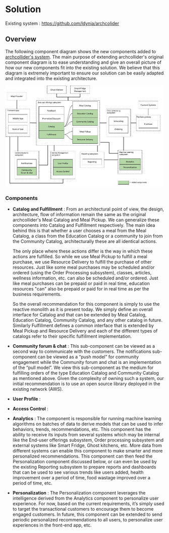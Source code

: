 # Solution 

Existing system : https://github.com/ldynia/archcolider 

## Overview 

The following component diagram shows the new components added to [archcollider's system](https://github.com/ldynia/archcolider/blob/4a71575e64fb4e28a284f3bc063169ce7082668c/img/FF_system_approach.png).
The main purpose of extending archcollider's original component diagram is to ease understanding and give an overall picture of how our new components fit 
into the existing solution. We believe that this diagram is extremely important to ensure our solution can be easily adapted and integrated into the existing 
architecture. 

![alt text](https://github.com/preetiagarwal26/archAngels/blob/main/architecture/component-diagram.jpg "Component composition and communication")

### Components 

- **Catalog and Fulfillment** :  From an architectural point of view, the design, architecture, flow of information remain the same as the original archcollider's 
Meal Catalog and Meal Pickup. We can generalize these components into Catalog and Fulfillment respectively. The main idea behind this is that whether a user chooses 
a meal from the Meal Catalog, a class from the Education Catalog or a community to join from the Community Catalog, architecturally these are all identical actions. 

  The only place where these actions differ is the way in which these actions are fulfilled. So while we use Meal Pickup to fulfill a meal purchase, we use Resource Delivery to fulfill the purchase of other resources. Just like some meal purchases may be scheduled and/or ordered (using the Order Processing subsystem), classes, articles, wellness information, etc. can also be scheduled and/or ordered. Just like meal purchases can be prepaid or paid in real time, education resources "can" also be prepaid or paid for in real time as per the business requirements. 

  So the overall recommendation for this component is simply to use the reactive monolith as it is present today. We simply define an overall interface for Catalog and that can be extended by Meal Catalog, Education Catalog, Community Catalog, and any other catalog in future. Similarly Fulfillment defines a common interface that is extended by Meal Pickup and Resource Delivery and each of the different types of catalogs refer to their specific fulfillment implementation. 
  
- **Community forum & chat** : This sub-component can be viewed as a second way to communicate with the customers. The notifications sub-component can be viewed as a “push model” for community engagement while the Community forum and chat is an implementation of the “pull model”.  We view this sub-component as the medium for fulfilling orders of the type Education Catalog and Community Catalog as mentioned above. Given the complexity of owning such a system, our initial recommendation is to use an open source library deployed in the existing network (AWS). <TODO : Add technology recommendations. See if AWS has something already.>
- **User Profile** : 
- **Access Control** : 
- **Analytics** : The component is responsible for running machine learning algorithms on batches of data to derive models that can be used to infer behaviors, trends, recommendations, etc. This component has the ability to receive its inputs from several systems which may be internal like the End-user offerings subsystem, Order processing subsystem and external systems like Smart Fridge, Ghost kitchens, etc. More data from different systems can enable this component to make smarter and more personalized recommendations. This component can then feed the Personalization component discussed below, or can even be used by the existing Reporting subsystem to prepare reports and dashboards that can be used to see various trends like users added, health improvement over a period of time, food wastage improved over a period of time, etc. 
- **Personalization** : The Personalization component leverages the intelligence derived from the Analytics component to personalize user experience. For now, based on the current requirements, it’s simply used to target the transactional customers to encourage them to become engaged customers. In future, this component can be extended to send periodic personalized recommendations to all users, to personalize user experiences in the front-end app, etc. 

